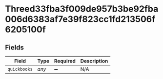 # Threed33fba3f009de957b3be92fba006d6383af7e39f823cc1fd213506f6205100f


## Fields

| Field              | Type               | Required           | Description        |
| ------------------ | ------------------ | ------------------ | ------------------ |
| `quickbooks`       | *any*              | :heavy_minus_sign: | N/A                |